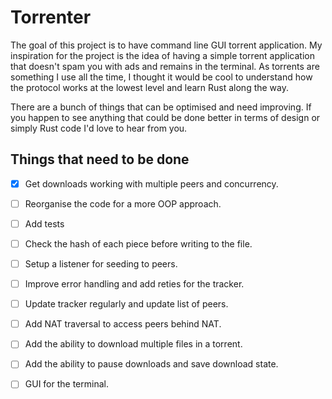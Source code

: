 # Torrenter

The goal of this project is to have command line GUI torrent application. 
My inspiration for the project is the idea of having a simple torrent 
application that doesn't spam you with ads and remains in the terminal. 
As torrents are something I use all the time, I thought it would be cool 
to understand how the protocol works at the lowest level and learn Rust along the way.

There are a bunch of things that can be optimised and need improving. 
If you happen to see anything that could be done better in terms of design 
or simply Rust code I'd love to hear from you. 

## Things that need to be done

- [x] Get downloads working with multiple peers and concurrency.
- [ ] Reorganise the code for a more OOP approach.
- [ ] Add tests
- [ ] Check the hash of each piece before writing to the file.
- [ ] Setup a listener for seeding to peers. 
- [ ] Improve error handling and add reties for the tracker.
- [ ] Update tracker regularly and update list of peers.
- [ ] Add NAT traversal to access peers behind NAT.
- [ ] Add the ability to download multiple files in a torrent.
- [ ] Add the ability to pause downloads and save download state.
- [ ] GUI for the terminal.


 
